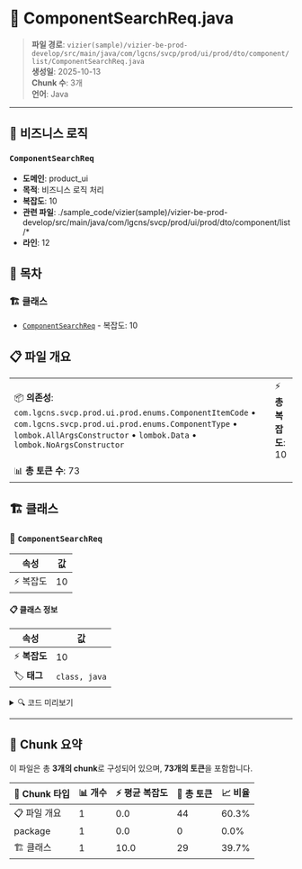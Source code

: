 # 📄 ComponentSearchReq.java

> **파일 경로**: `vizier(sample)/vizier-be-prod-develop/src/main/java/com/lgcns/svcp/prod/ui/prod/dto/component/list/ComponentSearchReq.java`  
> **생성일**: 2025-10-13  
> **Chunk 수**: 3개  
> **언어**: Java
---



## 💼 비즈니스 로직

### `ComponentSearchReq`
- **도메인**: product_ui
- **목적**: 비즈니스 로직 처리
- **복잡도**: 10
- **관련 파일**: ./sample_code/vizier(sample)/vizier-be-prod-develop/src/main/java/com/lgcns/svcp/prod/ui/prod/dto/component/list/*
- **라인**: 12


## 📑 목차

### 🏗️ 클래스
- [`ComponentSearchReq`](#class-componentsearchreq) - 복잡도: 10

## 📋 파일 개요

| | |
|--|--|
| 📦 **의존성**: `com.lgcns.svcp.prod.ui.prod.enums.ComponentItemCode` • `com.lgcns.svcp.prod.ui.prod.enums.ComponentType` • `lombok.AllArgsConstructor` • `lombok.Data` • `lombok.NoArgsConstructor` | ⚡ **총 복잡도**: 10 |
| 📊 **총 토큰 수**: 73 |  |



## 🏗️ 클래스

### <a id="class-componentsearchreq"></a>🎯 `ComponentSearchReq`

| 속성 | 값 |
|------|----|
| ⚡ 복잡도 | 10 |



#### 📋 클래스 정보

| 속성 | 값 |
|------|----|
| ⚡ **복잡도** | 10 || 📍 **라인 범위** | 12-12 |
| 🏷️ **태그** | `class, java` |

<details>
<summary>🔍 코드 미리보기</summary>

```java
public class ComponentSearchReq {
    private String offerUUID;
    private ComponentType componentType;
    private ComponentItemCode componentSubType;
    private String code;
    private String name;
    private boolean onlyValidDtm;
    private Integer page;
    private Integer size;
}...
```

**Chunk 정보**
- 🆔 **ID**: `9d643df0e1a3`
- 📍 **라인**: 12-12
- 📊 **토큰**: 29
- 🏷️ **태그**: `class, java`

</details>

---





## 🧩 Chunk 요약

이 파일은 총 **3개의 chunk**로 구성되어 있으며, **73개의 토큰**을 포함합니다.

| 🧩 Chunk 타입 | 📊 개수 | ⚡ 평균 복잡도 | 📝 총 토큰 | 📈 비율 |
|---------------|--------|-------------|----------|--------|
| 📋 파일 개요 | 1 | 0.0 | 44 | 60.3% |
| package | 1 | 0.0 | 0 | 0.0% |
| 🏗️ 클래스 | 1 | 10.0 | 29 | 39.7% |

